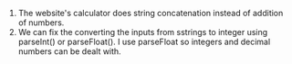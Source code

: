1. The website's calculator does string concatenation instead of addition of numbers.
2. We can fix the converting the inputs from sstrings to integer using parseInt() or parseFloat(). I use parseFloat so integers and decimal numbers can be dealt with.